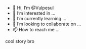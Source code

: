 - 👋 Hi, I’m @Vulpesul
- 👀 I’m interested in ...
- 🌱 I’m currently learning ...
- 💞️ I’m looking to collaborate on ...
- 📫 How to reach me ...

<!---
Vulpesul/Vulpesul is a ✨ special ✨ repository because its `README.md` (this file) appears on your GitHub profile.
You can click the Preview link to take a look at your changes.
--->
cool story bro
